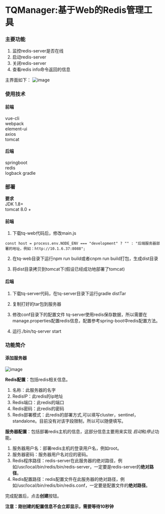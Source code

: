# TQManager:基于Web的Redis管理工具
### 主要功能
1. 监控redis-server是否在线
2. 启动redis-server
3. 关闭redis-server
4. 查看redis info命令返回的信息


主界面如下：
![image](https://github.com/qbw2006/Resources/blob/master/TQManager/web-ui.png)

### 使用技术
#### 前端
  vue-cli </br>
  webpack </br>
  element-ui </br>
  axios </br>
  tomcat

#### 后端
  springboot </br>
  redis </br>
  logback 
  gradle

### 部署
**要求** </br>
  JDK 1.8+ </br>
  tomcat 8.0 +

#### 前端
1. 下载tq-web代码后，修改main.js
```
const host = process.env.NODE_ENV === "development" ? "" : "后端服务器部署的地址，例如：http://10.1.6.37:8088";
```

2. 在tq-web目录下运行npm run build或者cnpm run build打包，生成dist目录

3. 将dist目录拷贝到tomcat下(假设已经成功地部署了tomcat)

#### 后端
1. 下载tq-server代码，在tq-server目录下运行gradle distTar

2. 复制打好的tar包到服务器

3. 修改conf目录下的配置文件
tq-server使用redis保存数据，所以需要在manage.properties配置redis信息，配置参考spring-boot中redis配置方法。

4. 运行./bin/tq-server start


### 功能简介

#### 添加服务器
![image](https://github.com/qbw2006/Resources/blob/master/TQManager/add-server.png)

**Redis配置**：包括redis相关信息。

1. 名称：此服务器的名字
2. RedisIP：此redis的ip地址
3. Redis端口：此redis的端口
4. Redis密码：此redis的密码
5. Redis部署模式：此redis的部署方式,可以填写cluster，sentinel，standalone。目前没有对该字段限制，所以可以随便填写。

**服务器配置**：包括部署redis主机的信息，这部分信息主要用来实现 *启动*和*停止*功能。
1. 服务器用户名：部署redis主机的登录用户名，例如root。
2. 服务器密码：服务器用户名对应的密码。
3. Redis程序路径：redis-server在此服务器的绝对路径，例如/usr/local/bin/redis/bin/redis-server，一定要是redis-server的**绝对路径**。
4. Redis配置路径：redis配置文件在此服务器的绝对路径，例如/usr/local/bin/redis/bin/redis.conf，一定要是配置文件的**绝对路径**。

完成配置后，点击**创建**按钮。

**注意：刚创建的配置信息不会立即显示，需要等待10秒钟**
